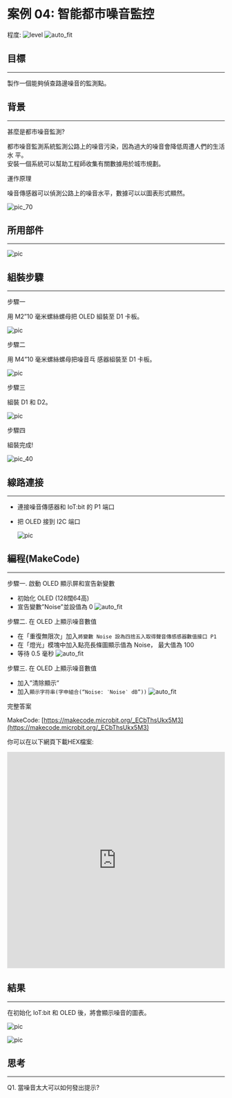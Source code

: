# 案例 04: 智能都市噪音監控

程度: ![level](images/level2.png)
![auto_fit](images/Case4/case-04_1.png)<P>

## 目標
<HR>

製作一個能夠偵查路邊噪音的監測點。<BR><P>

## 背景
<HR>

<span id="subtitle">甚麼是都市噪音監測?</span><P>
都市噪音監測系統監測公路上的噪音污染，因為過大的噪音會降低周遭人們的生活水
平。<BR>安裝一個系統可以幫助工程師收集有關數據用於城市規劃。<BR><P>

<span id="subtitle">運作原理</span><P>
噪音傳感器可以偵測公路上的噪音水平，數據可以以圖表形式顯然。<BR><P>
![pic_70](images/Case4/Concept-diagram-Case4.png)<P>


## 所用部件
<HR>

![pic](images/Case4/Case4_parts.png)<P>

## 組裝步驟
<HR>

<span id="subtitle">步驟一</span><P>
用 M2”10 毫米螺絲螺母把 OLED 組裝至 D1 卡板。<BR><P>
![pic](images/Case4/Case4_ass1.png)<P>
<span id="subtitle">步驟二</span><P>
用 M4”10 毫米螺絲螺母把噪音乓 感器組裝至 D1 卡板。<BR><P>
![pic](images/Case4/Case4_ass2.png)<P>
<span id="subtitle">步驟三</span><P>
組裝 D1 和 D2。<BR><P>
![pic](images/Case4/Case4_ass3.png)<P>
<span id="subtitle">步驟四</span><P>
組裝完成!<BR><P>
![pic_40](images/Case4/Case4_ass4.png)<P>

## 線路連接
<HR>

* 連接噪音傳感器和 IoT:bit 的 P1 端口<BR><P>
* 把 OLED 接到 I2C 端口<BR><P>
![pic](images/Case4/Case4_hardware.png)<P>

## 編程(MakeCode)
<HR>

<span id="subtitle">步驟一. 啟動 OLED 顯示屏和宣告新變數</span><p>
* 初始化 OLED (128闊64高)
* 宣告變數”Noise”並設值為 0
![auto_fit](images/Case4/Case4_p1.png)<P>

<span id="subtitle">步驟二. 在 OLED 上顯示噪音數值</span><P>
* 在「重復無限次」加入`將變數 Noise 設為四捨五入取得聲音傳感感器數值接口 P1`
* 在「燈光」模塊中加入點亮長條圖顯示值為 Noise， 最大值為 100
* 等待 0.5 毫秒
![auto_fit](images/Case4/Case4_p2.png)<P>

<span id="subtitle">步驟三. 在 OLED 上顯示噪音數值</span><P>
* 加入”清除顯示”
* 加入`顯示字符串(字申組合(“Noise: ‵Noise‵ dB”))`
![auto_fit](images/Case4/Case4_p3.png)<P>


<span id="subtitle">完整答案<BR><P>
MakeCode: [https://makecode.microbit.org/_ECbThsUkx5M3](https://makecode.microbit.org/_ECbThsUkx5M3)<BR><P>
你可以在以下網頁下載HEX檔案:<BR>
<iframe src="https://makecode.microbit.org/#pub:_ECbThsUkx5M3" width="100%" height="500" frameborder="0"></iframe>


## 結果
<HR>

在初始化 IoT:bit 和 OLED 後，將會顯示噪音的圖表。<BR><P>
![pic](images/Case4/Case4_result.gif)<P>
![pic](images/Case4/Case4_result2.png)<P>

## 思考
<HR>

Q1. 當噪音太大可以如何發出提示?<BR><P>

